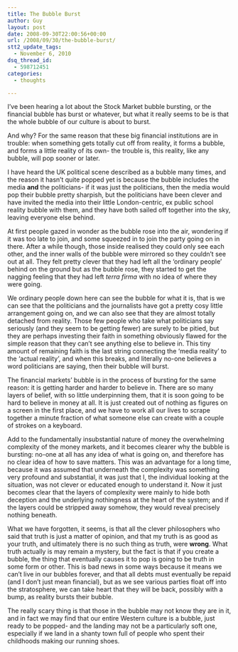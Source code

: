 ```yaml
---
title: The Bubble Burst
author: Guy
layout: post
date: 2008-09-30T22:00:56+00:00
url: /2008/09/30/the-bubble-burst/
stt2_update_tags:
  - November 6, 2010
dsq_thread_id:
  - 598712451
categories:
  - thoughts

---
```

I&#8217;ve been hearing a lot about the Stock Market bubble bursting, or the financial bubble has burst or whatever, but what it really seems to be is that the whole bubble of our culture is about to burst.
  
And why? For the same reason that these big financial institutions are in trouble: when something gets totally cut off from reality, it forms a bubble, and forms a little reality of its own- the trouble is, this reality, like any bubble, will pop sooner or later.
  
<!--more-->


  
I have heard the UK political scene described as a bubble many times, and the reason it hasn&#8217;t quite popped yet is because the bubble includes the media **and** the politicians- if it was just the politicians, then the media would pop their bubble pretty sharpish, but the politicians have been clever and have invited the media into their little London-centric, ex public school reality bubble with them, and they have both sailed off together into the sky, leaving everyone else behind.

At first people gazed in wonder as the bubble rose into the air, wondering if it was too late to join, and some squeezed in to join the party going on in there. After a while though, those inside realised they could only see each other, and the inner walls of the bubble were mirrored so they couldn&#8217;t see out at all. They felt pretty clever that they had left all the &#8216;ordinary people&#8217; behind on the ground but as the bubble rose, they started to get the nagging feeling that they had left _terra firma_ with no idea of where they were going.

We ordinary people down here can see the bubble for what it is, that is we can see that the politicians and the journalists have got a pretty cosy little arrangement going on, and we can also see that they are almost totally detached from reality. Those few people who take what politicians say seriously (and they seem to be getting fewer) are surely to be pitied, but they are perhaps investing their faith in something obviously flawed for the simple reason that they can&#8217;t see anything else to believe in. This tiny amount of remaining faith is the last string connecting the &#8216;media reality&#8217; to the &#8216;actual reality&#8217;, and when this breaks, and literally no-one believes a word politicians are saying, then their bubble will burst.

 <span class="pullquote">The financial markets&#8217; bubble is in the process of bursting for the same reason: it is getting harder and harder to believe in.</span> There are so many layers of belief, with so little underpinning them, that it is soon going to be hard to believe in money at all. It is just created out of nothing as figures on a screen in the first place, and we have to work all our lives to scrape together a minute fraction of what someone else can create with a couple of strokes on a keyboard.

Add to the fundamentally insubstantial nature of money the overwhelming complexity of the money markets, and it becomes clearer why the bubble is bursting: no-one at all has any idea of what is going on, and therefore has no clear idea of how to save matters. This was an advantage for a long time, because it was assumed that underneath the complexity was something very profound and substantial, it was just that I, the individual looking at the situation, was not clever or educated enough to understand it. Now it just becomes clear that the layers of complexity were mainly to hide both deception and the underlying nothingness at the heart of the system; and if the layers could be stripped away somehow, they would reveal precisely nothing beneath.

 <span class="pullquote">What we have forgotten, it seems, is that all the clever philosophers who said that truth is just a matter of opinion, and that my truth is as good as your truth, and ultimately there is no such thing as truth, were <strong>wrong</strong></span>. What truth actually is may remain a mystery, but the fact is that if you create a bubble, the thing that eventually causes it to pop is going to be truth in some form or other. This is bad news in some ways because it means we can&#8217;t live in our bubbles forever, and that all debts must eventually be repaid (and I don&#8217;t just mean financial), but as we see various parties float off into the stratosphere, we can take heart that they will be back, possibly with a bump, as reality bursts their bubble.

The really scary thing is that those in the bubble may not know they are in it, and in fact we may find that our entire Western culture is a bubble, just ready to be popped- and the landing may not be a particularly soft one, especially if we land in a shanty town full of people who spent their childhoods making our running shoes.
